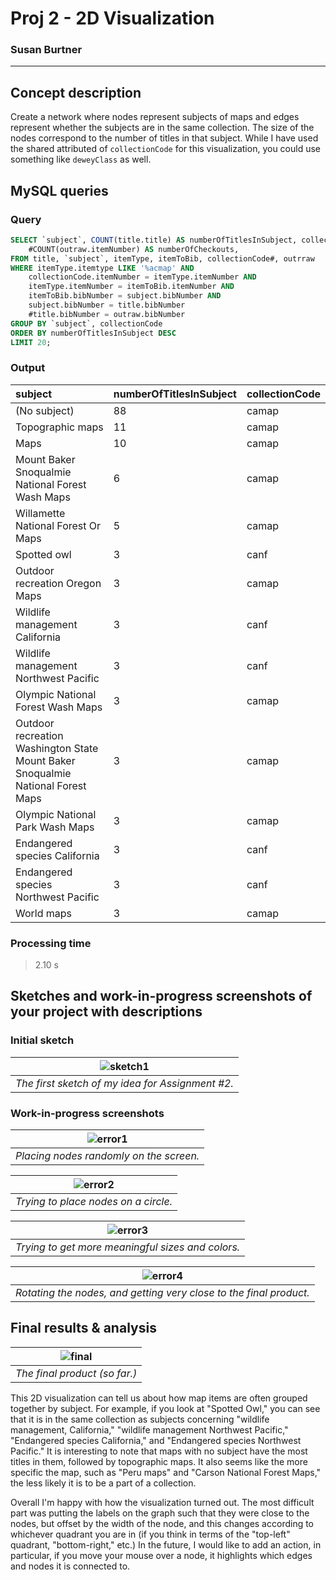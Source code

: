 # Proj 2 - 2D Visualization
### Susan Burtner
----------

## Concept description

Create a network where nodes represent subjects of maps and edges represent whether the subjects are in the same collection. The size of the nodes correspond to the number of titles in that subject. While I have used the shared attributed of `collectionCode` for this visualization, you could use something like `deweyClass` as well.

## MySQL queries

### Query

```sql
SELECT `subject`, COUNT(title.title) AS numberOfTitlesInSubject, collectionCode.collectionCode#,
    #COUNT(outraw.itemNumber) AS numberOfCheckouts, 
FROM title, `subject`, itemType, itemToBib, collectionCode#, outrraw
WHERE itemType.itemtype LIKE '%acmap' AND
    collectionCode.itemNumber = itemType.itemNumber AND
    itemType.itemNumber = itemToBib.itemNumber AND
    itemToBib.bibNumber = subject.bibNumber AND
    subject.bibNumber = title.bibNumber
    #title.bibNumber = outraw.bibNumber
GROUP BY `subject`, collectionCode
ORDER BY numberOfTitlesInSubject DESC
LIMIT 20;
```
### Output

| subject | numberOfTitlesInSubject | collectionCode |
| :------ | :---------------------- | :------------- |
| (No subject) | 88 | camap |
| Topographic maps | 11 | camap |
| Maps | 10 | camap |
| Mount Baker Snoqualmie National Forest Wash Maps | 6 | camap |
| Willamette National Forest Or Maps | 5 | camap |
| Spotted owl | 3 | canf |
| Outdoor recreation Oregon Maps | 3 | camap |
| Wildlife management California | 3 | canf |
| Wildlife management Northwest Pacific | 3 | canf |
| Olympic National Forest Wash Maps | 3 | camap |
| Outdoor recreation Washington State Mount Baker Snoqualmie National Forest Maps | 3 | camap
| Olympic National Park Wash Maps | 3 | camap |
| Endangered species California | 3 | canf |
| Endangered species Northwest Pacific | 3 | canf |
| World maps | 3 | camap |

### Processing time

> 2.10 s

## Sketches and work-in-progress screenshots of your project with descriptions

### Initial sketch

| ![sketch1](https://raw.githubusercontent.com/sburtner/mat259_w19/master/images/sketch1.JPG) |
|:--:|
| *The first sketch of my idea for Assignment \#2.* |

### Work-in-progress screenshots

| ![error1](https://raw.githubusercontent.com/sburtner/mat259_w19/master/images/error1.png) |
|:--:|
| *Placing nodes randomly on the screen.* |

| ![error2](https://raw.githubusercontent.com/sburtner/mat259_w19/master/images/error2.png) |
|:--:|
| *Trying to place nodes on a circle.* |

| ![error3](https://raw.githubusercontent.com/sburtner/mat259_w19/master/images/error3.png) |
|:--:|
| *Trying to get more meaningful sizes and colors.* |

| ![error4](https://raw.githubusercontent.com/sburtner/mat259_w19/master/images/error4.png) |
|:--:|
| *Rotating the nodes, and getting very close to the final product.* |


## Final results & analysis
| ![final](https://raw.githubusercontent.com/sburtner/mat259_w19/master/images/final.png) |
|:--:|
| *The final product (so far.)* |

This 2D visualization can tell us about how map items are often grouped together by subject. For example, if you look at "Spotted Owl," you can see that it is in the same collection as subjects concerning "wildlife management, California," "wildlife management Northwest Pacific," "Endangered species California," and "Endangered species Northwest Pacific." It is interesting to note that maps with no subject have the most titles in them, followed by topographic maps. It also seems like the more specific the map, such as "Peru maps" and "Carson National Forest Maps," the less likely it is to be a part of a collection.

Overall I'm happy with how the visualization turned out. The most difficult part was putting the labels on the graph such that they were close to the nodes, but offset by the width of the node, and this changes according to whichever quadrant you are in (if you think in terms of the "top-left" quadrant, "bottom-right," etc.) In the future, I would like to add an action, in particular, if you move your mouse over a node, it highlights which edges and nodes it is connected to.
